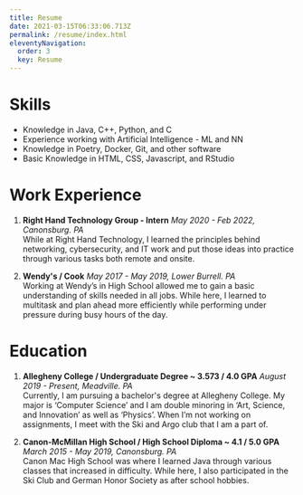 ```yaml
---
title: Resume
date: 2021-03-15T06:33:06.713Z
permalink: /resume/index.html
eleventyNavigation:
  order: 3
  key: Resume
---
```

# Skills

- Knowledge in Java, C++, Python, and C
- Experience working with Artificial Intelligence - ML and NN
- Knowledge in Poetry, Docker, Git, and other software
- Basic Knowledge in HTML, CSS, Javascript, and RStudio

# Work Experience

1. **Right Hand Technology Group - Intern**
_May 2020 - Feb 2022, Canonsburg. PA_ <br />
While at Right Hand Technology, I learned the principles behind
networking, cybersecurity, and IT work and put those ideas into practice
through various tasks both remote and onsite.

2. **Wendy's / Cook**
_May 2017 - May 2019, Lower Burrell. PA_
<br />Working at Wendy’s in High School allowed me to gain a basic
understanding of skills needed in all jobs. While here, I learned to
multitask and plan ahead more efficiently while performing under
pressure during busy hours of the day.

# Education

1. **Allegheny College / Undergraduate Degree ~ 3.573 / 4.0 GPA**
_August 2019 - Present, Meadville. PA_
<br />Currently, I am pursuing a bachelor's degree at Allegheny College. My
major is ‘Computer Science’ and I am double minoring in ‘Art, Science, and
Innovation’ as well as ‘Physics’. When I’m not working on assignments, I
meet with the Ski and Argo club that I am a part of.

2. **Canon-McMillan High School / High School Diploma ~ 4.1 / 5.0 GPA**
_March 2015 - May 2019, Canonsburg. PA_
<br />Canon Mac High School was where I learned Java through various
classes that increased in difficulty. While here, I also participated in the
Ski Club and German Honor Society as after school hobbies.